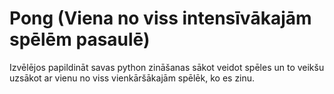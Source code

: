 # Pong (Viena no viss intensīvākajām spēlēm pasaulē)

Izvēlējos papildināt savas python zināšanas sākot veidot spēles un to veikšu uzsākot ar vienu no viss vienkāršākajām spēlēk, ko es zinu.

